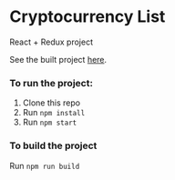 # Cryptocurrency List

React + Redux project

See the built project [here](https://ctypto-list.netlify.com).

### To run the project:

1.  Clone this repo
2.  Run `npm install`
3.  Run `npm start`

### To build the project

Run `npm run build`

